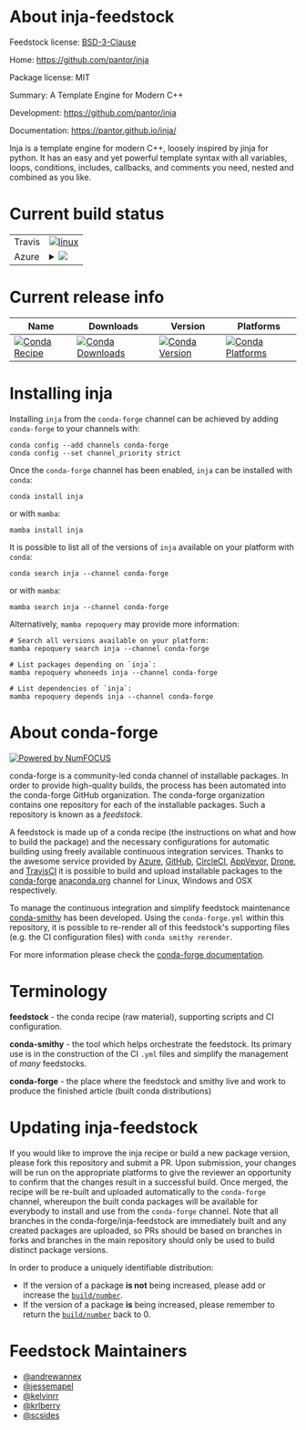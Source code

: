 About inja-feedstock
====================

Feedstock license: [BSD-3-Clause](https://github.com/conda-forge/inja-feedstock/blob/main/LICENSE.txt)

Home: https://github.com/pantor/inja

Package license: MIT

Summary: A Template Engine for Modern C++

Development: https://github.com/pantor/inja

Documentation: https://pantor.github.io/inja/

Inja is a template engine for modern C++, loosely inspired by jinja for python.
It has an easy and yet powerful template syntax with all variables, loops,
conditions, includes, callbacks, and comments you need, nested and combined
as you like.


Current build status
====================


<table><tr>
    <td>Travis</td>
    <td>
      <a href="https://app.travis-ci.com/conda-forge/inja-feedstock">
        <img alt="linux" src="https://img.shields.io/travis/com/conda-forge/inja-feedstock/main.svg?label=Linux">
      </a>
    </td>
  </tr>
    
  <tr>
    <td>Azure</td>
    <td>
      <details>
        <summary>
          <a href="https://dev.azure.com/conda-forge/feedstock-builds/_build/latest?definitionId=11491&branchName=main">
            <img src="https://dev.azure.com/conda-forge/feedstock-builds/_apis/build/status/inja-feedstock?branchName=main">
          </a>
        </summary>
        <table>
          <thead><tr><th>Variant</th><th>Status</th></tr></thead>
          <tbody><tr>
              <td>linux_64</td>
              <td>
                <a href="https://dev.azure.com/conda-forge/feedstock-builds/_build/latest?definitionId=11491&branchName=main">
                  <img src="https://dev.azure.com/conda-forge/feedstock-builds/_apis/build/status/inja-feedstock?branchName=main&jobName=linux&configuration=linux%20linux_64_" alt="variant">
                </a>
              </td>
            </tr><tr>
              <td>linux_aarch64</td>
              <td>
                <a href="https://dev.azure.com/conda-forge/feedstock-builds/_build/latest?definitionId=11491&branchName=main">
                  <img src="https://dev.azure.com/conda-forge/feedstock-builds/_apis/build/status/inja-feedstock?branchName=main&jobName=linux&configuration=linux%20linux_aarch64_" alt="variant">
                </a>
              </td>
            </tr><tr>
              <td>osx_64</td>
              <td>
                <a href="https://dev.azure.com/conda-forge/feedstock-builds/_build/latest?definitionId=11491&branchName=main">
                  <img src="https://dev.azure.com/conda-forge/feedstock-builds/_apis/build/status/inja-feedstock?branchName=main&jobName=osx&configuration=osx%20osx_64_" alt="variant">
                </a>
              </td>
            </tr><tr>
              <td>osx_arm64</td>
              <td>
                <a href="https://dev.azure.com/conda-forge/feedstock-builds/_build/latest?definitionId=11491&branchName=main">
                  <img src="https://dev.azure.com/conda-forge/feedstock-builds/_apis/build/status/inja-feedstock?branchName=main&jobName=osx&configuration=osx%20osx_arm64_" alt="variant">
                </a>
              </td>
            </tr><tr>
              <td>win_64</td>
              <td>
                <a href="https://dev.azure.com/conda-forge/feedstock-builds/_build/latest?definitionId=11491&branchName=main">
                  <img src="https://dev.azure.com/conda-forge/feedstock-builds/_apis/build/status/inja-feedstock?branchName=main&jobName=win&configuration=win%20win_64_" alt="variant">
                </a>
              </td>
            </tr>
          </tbody>
        </table>
      </details>
    </td>
  </tr>
</table>

Current release info
====================

| Name | Downloads | Version | Platforms |
| --- | --- | --- | --- |
| [![Conda Recipe](https://img.shields.io/badge/recipe-inja-green.svg)](https://anaconda.org/conda-forge/inja) | [![Conda Downloads](https://img.shields.io/conda/dn/conda-forge/inja.svg)](https://anaconda.org/conda-forge/inja) | [![Conda Version](https://img.shields.io/conda/vn/conda-forge/inja.svg)](https://anaconda.org/conda-forge/inja) | [![Conda Platforms](https://img.shields.io/conda/pn/conda-forge/inja.svg)](https://anaconda.org/conda-forge/inja) |

Installing inja
===============

Installing `inja` from the `conda-forge` channel can be achieved by adding `conda-forge` to your channels with:

```
conda config --add channels conda-forge
conda config --set channel_priority strict
```

Once the `conda-forge` channel has been enabled, `inja` can be installed with `conda`:

```
conda install inja
```

or with `mamba`:

```
mamba install inja
```

It is possible to list all of the versions of `inja` available on your platform with `conda`:

```
conda search inja --channel conda-forge
```

or with `mamba`:

```
mamba search inja --channel conda-forge
```

Alternatively, `mamba repoquery` may provide more information:

```
# Search all versions available on your platform:
mamba repoquery search inja --channel conda-forge

# List packages depending on `inja`:
mamba repoquery whoneeds inja --channel conda-forge

# List dependencies of `inja`:
mamba repoquery depends inja --channel conda-forge
```


About conda-forge
=================

[![Powered by
NumFOCUS](https://img.shields.io/badge/powered%20by-NumFOCUS-orange.svg?style=flat&colorA=E1523D&colorB=007D8A)](https://numfocus.org)

conda-forge is a community-led conda channel of installable packages.
In order to provide high-quality builds, the process has been automated into the
conda-forge GitHub organization. The conda-forge organization contains one repository
for each of the installable packages. Such a repository is known as a *feedstock*.

A feedstock is made up of a conda recipe (the instructions on what and how to build
the package) and the necessary configurations for automatic building using freely
available continuous integration services. Thanks to the awesome service provided by
[Azure](https://azure.microsoft.com/en-us/services/devops/), [GitHub](https://github.com/),
[CircleCI](https://circleci.com/), [AppVeyor](https://www.appveyor.com/),
[Drone](https://cloud.drone.io/welcome), and [TravisCI](https://travis-ci.com/)
it is possible to build and upload installable packages to the
[conda-forge](https://anaconda.org/conda-forge) [anaconda.org](https://anaconda.org/)
channel for Linux, Windows and OSX respectively.

To manage the continuous integration and simplify feedstock maintenance
[conda-smithy](https://github.com/conda-forge/conda-smithy) has been developed.
Using the ``conda-forge.yml`` within this repository, it is possible to re-render all of
this feedstock's supporting files (e.g. the CI configuration files) with ``conda smithy rerender``.

For more information please check the [conda-forge documentation](https://conda-forge.org/docs/).

Terminology
===========

**feedstock** - the conda recipe (raw material), supporting scripts and CI configuration.

**conda-smithy** - the tool which helps orchestrate the feedstock.
                   Its primary use is in the construction of the CI ``.yml`` files
                   and simplify the management of *many* feedstocks.

**conda-forge** - the place where the feedstock and smithy live and work to
                  produce the finished article (built conda distributions)


Updating inja-feedstock
=======================

If you would like to improve the inja recipe or build a new
package version, please fork this repository and submit a PR. Upon submission,
your changes will be run on the appropriate platforms to give the reviewer an
opportunity to confirm that the changes result in a successful build. Once
merged, the recipe will be re-built and uploaded automatically to the
`conda-forge` channel, whereupon the built conda packages will be available for
everybody to install and use from the `conda-forge` channel.
Note that all branches in the conda-forge/inja-feedstock are
immediately built and any created packages are uploaded, so PRs should be based
on branches in forks and branches in the main repository should only be used to
build distinct package versions.

In order to produce a uniquely identifiable distribution:
 * If the version of a package **is not** being increased, please add or increase
   the [``build/number``](https://docs.conda.io/projects/conda-build/en/latest/resources/define-metadata.html#build-number-and-string).
 * If the version of a package **is** being increased, please remember to return
   the [``build/number``](https://docs.conda.io/projects/conda-build/en/latest/resources/define-metadata.html#build-number-and-string)
   back to 0.

Feedstock Maintainers
=====================

* [@andrewannex](https://github.com/andrewannex/)
* [@jessemapel](https://github.com/jessemapel/)
* [@kelvinrr](https://github.com/kelvinrr/)
* [@krlberry](https://github.com/krlberry/)
* [@scsides](https://github.com/scsides/)

